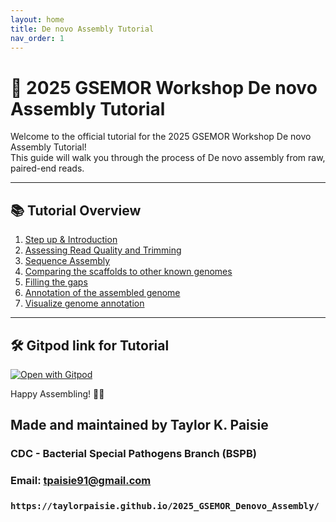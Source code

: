 ```yaml
---
layout: home
title: De novo Assembly Tutorial
nav_order: 1
---
```


# 🧬 2025 GSEMOR Workshop De novo Assembly Tutorial

Welcome to the official tutorial for the 2025 GSEMOR Workshop De novo Assembly Tutorial!  
This guide will walk you through the process of De novo assembly from raw, paired-end reads.

---

## 📚 Tutorial Overview

1. [Step up & Introduction](./_pages/step1.md)
2. [Assessing Read Quality and Trimming](./_pages/step2.md)
3. [Sequence Assembly](./_pages/step3.md)
4. [Comparing the scaffolds to other known genomes](./_pages/step4.md)
5. [Filling the gaps](./_pages/step5.md)
6. [Annotation of the assembled genome](./_pages/step6.md)
7. [Visualize genome annotation](./_pages/step7.md)


---

## 🛠 Gitpod link for Tutorial

[![Open with Gitpod](https://img.shields.io/badge/Open%20with-Gitpod-908a85?logo=gitpod)](https://gitpod.io/#https://github.com/taylorpaisie/2025_GSEMOR_Denovo_Assembly)

Happy Assembling! 🧬✨

## Made and maintained by Taylor K. Paisie
### CDC - Bacterial Special Pathogens Branch (BSPB)
### Email:  tpaisie91@gmail.com
### `https://taylorpaisie.github.io/2025_GSEMOR_Denovo_Assembly/`

